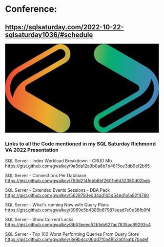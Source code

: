 # Conference:
## https://sqlsaturday.com/2022-10-22-sqlsaturday1036/#schedule

![alt text](https://raw.githubusercontent.com/gwalkey/SQL-Saturday-Richmond-2022/master/SQLSaturday.jpg)

### Links to all the Code mentioned in my SQL Saturday Richmond VA 2022 Presentation ###

SQL Server - Index Workload Breakdown - CRUD Mix<br>
https://gist.github.com/gwalkey/9a6da12a9b0a8b7b4815ee3db9ef2b65

SQL Server - Connections Per Database<br>
https://gist.github.com/gwalkey/763d214febb8bf2601b6d32380d02beb

SQL Server - Extended Events Sessions - DBA Pack<br>
https://gist.github.com/gwalkey/5628793ed34ad1b5d54ed1a1a92f4780

SQL Server - What's running Now with Query Plans<br>
https://gist.github.com/gwalkey/3969e5b4389b67987eead7e9e36fb9f4

SQL Server - Show Current Locks<br>
https://gist.github.com/gwalkey/8b53eeec52b1eb627ac7835ac89293c4

SQL Server - Top 100 Worst Performing Queries From Query Store<br>
https://gist.github.com/gwalkey/3e9b4cc06dd7f0a48b2a01aafb70adef

